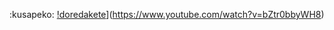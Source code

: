 :kusapeko:
[!doredakete](https://img.youtube.com/vi/bZtr0bbyWH8/0.jpg)](https://www.youtube.com/watch?v=bZtr0bbyWH8)
